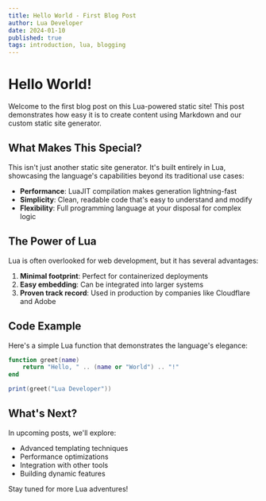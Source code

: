 ```yaml
---
title: Hello World - First Blog Post
author: Lua Developer
date: 2024-01-10
published: true
tags: introduction, lua, blogging
---
```


# Hello World!

Welcome to the first blog post on this Lua-powered static site! This post demonstrates how easy it is to create content using Markdown and our custom static site generator.

## What Makes This Special?

This isn't just another static site generator. It's built entirely in Lua, showcasing the language's capabilities beyond its traditional use cases:

- **Performance**: LuaJIT compilation makes generation lightning-fast
- **Simplicity**: Clean, readable code that's easy to understand and modify
- **Flexibility**: Full programming language at your disposal for complex logic

## The Power of Lua

Lua is often overlooked for web development, but it has several advantages:

1. **Minimal footprint**: Perfect for containerized deployments
2. **Easy embedding**: Can be integrated into larger systems
3. **Proven track record**: Used in production by companies like Cloudflare and Adobe

## Code Example

Here's a simple Lua function that demonstrates the language's elegance:

```lua
function greet(name)
    return "Hello, " .. (name or "World") .. "!"
end

print(greet("Lua Developer"))
```

## What's Next?

In upcoming posts, we'll explore:
- Advanced templating techniques
- Performance optimizations
- Integration with other tools
- Building dynamic features

Stay tuned for more Lua adventures!